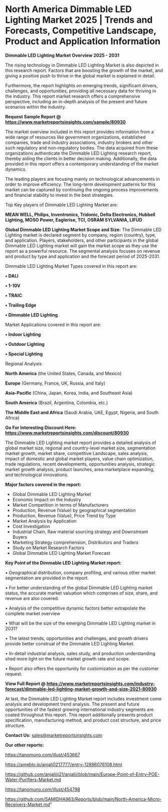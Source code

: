 # North America Dimmable LED Lighting Market 2025 | Trends and Forecasts, Competitive Landscape, Product and Application Information

<Strong> Dimmable LED Lighting Market Overview 2025 - 2031</strong>

The rising technology in Dimmable LED Lighting Market is also depicted in this research report. Factors that are boosting the growth of the market, and giving a positive push to thrive in the global market is explained in detail.

Furthermore, the report highlights on emerging trends, significant drivers, challenges, and opportunities, providing all necessary data for thriving in the industry. This report market research offers a comprehensive perspective, including an in-depth analysis of the present and future scenarios within the industry.

<strong>Request Sample Report @ <a href=https://www.marketreportsinsights.com/sample/80930>https://www.marketreportsinsights.com/sample/80930</a></strong>

The market overview included in this report provides information from a wide range of resources like government organizations, established companies, trade and industry associations, industry brokers and other such regulatory and non-regulatory bodies. The data acquired from these organizations authenticate the Dimmable LED Lighting research report, thereby aiding the clients in better decision making. Additionally, the data provided in this report offers a contemporary understanding of the market dynamics.

The leading players are focusing mainly on technological advancements in order to improve efficiency. The long-term development patterns for this market can be captured by continuing the ongoing process improvements and financial stability to invest in the best strategies.

Top Key players of Dimmable LED Lighting Market are:

<strong>MEAN WELL, Philips, Inventronics, Tridonic, Delta Electronics, Hubbell Lighting, MOSO Power, Eaglerise, TCI, OSRAM SYLVANIA, LIFUD</strong>

<strong><b>Global Dimmable LED Lighting Market Scope and Size:</b></strong>
The Dimmable LED Lighting market is declared segment by company, region (country), type, and application. Players, stakeholders, and other participants in the global Dimmable LED Lighting market will gain the market scope as they use the report as a powerful resource. The segmental analysis focuses on revenue and product by type and application and the forecast period of 2025-2031.

Dimmable LED Lighting Market Types covered in this report are:

<strong>• DALI

• 1-10V

• TRAIC

• Trailing Edge

• Dimmable LED Lighting</strong>

Market Applications covered in this report are:

<strong>• Indoor Lighting

• Outdoor Lighting

• Special Lighting</strong> 

Regional Analysis

<strong>North America</strong> (the United States, Canada, and Mexico)

<strong>Europe</strong> (Germany, France, UK, Russia, and Italy)

<strong>Asia-Pacific</strong> (China, Japan, Korea, India, and Southeast Asia)

<strong>South America</strong> (Brazil, Argentina, Colombia, etc.)

<strong>The Middle East and Africa</strong> (Saudi Arabia, UAE, Egypt, Nigeria, and South Africa)

<strong>Go For Interesting Discount Here: <a href=https://www.marketreportsinsights.com/discount/80930>https://www.marketreportsinsights.com/discount/80930</a></strong>

The Dimmable LED Lighting market report provides a detailed analysis of global market size, regional and country-level market size, segmentation market growth, market share, competitive Landscape, sales analysis, impact of domestic and global market players, value chain optimization, trade regulations, recent developments, opportunities analysis, strategic market growth analysis, product launches, area marketplace expanding, and technological innovations.

<strong><b>Major factors covered in the report:</b></strong>
<ul>
  <li>Global Dimmable LED Lighting Market </li>
  <li>Economic Impact on the Industry</li>
  <li>Market Competition in terms of Manufacturers</li>
  <li>Production, Revenue (Value) by geographical segmentation</li>
  <li>Production, Revenue (Value), Price Trend by Type</li>
  <li>Market Analysis by Application</li>
  <li>Cost Investigation</li>
  <li>Industrial Chain, Raw material sourcing strategy and Downstream Buyers</li>
  <li>Marketing Strategy comprehension, Distributors and Traders</li>
  <li>Study on Market Research Factors</li>
  <li>Global Dimmable LED Lighting Market Forecast</li>
</ul>

<strong><b>Key Point of the Dimmable LED Lighting Market report:</b></strong>

• Geographical distribution, company profiling, and various other market segmentation are provided in the report.

• For better understanding of the global Dimmable LED Lighting market status, the accurate market valuation which comprises of size, share, and revenue are also covered.

• Analysis of the competitive dynamic factors better extrapolate the complete market overview

• What will be the size of the emerging Dimmable LED Lighting market in 2031?

• The latest trends, opportunities and challenges, and growth drivers provide better construal of the Dimmable LED Lighting Market.

• In-detail industrial analysis, sales study, and production understanding shed more light on the future market growth rate and scope.

• Report also offers the opportunity for customization as per the customer request.

<strong><b>View Full Report @ <a href=https://www.marketreportsinsights.com/industry-forecast/dimmable-led-lighting-market-growth-and-size-2021-80930>https://www.marketreportsinsights.com/industry-forecast/dimmable-led-lighting-market-growth-and-size-2021-80930</a></b></strong>


At last, the Dimmable LED Lighting Market report includes investment come analysis and development trend analysis. The present and future opportunities of the fastest growing international industry segments are coated throughout this report. This report additionally presents product specification, manufacturing method, and product cost structure, and price structure.

<strong>Contact Us:</strong>
sales@marketreportsinsights.com

<strong>Our other reports:</strong>

<a href=https://tanomuno.com/illust/453667>https://tanomuno.com/illust/453667</a>

<a href=https://ameblo.jp/anjali0217777/entry-12886076108.html>https://ameblo.jp/anjali0217777/entry-12886076108.html</a>

<a href=https://github.com/anjaliiii21/anjalii/blob/main/Europe-Point-of-Entry-POE-Water-Purifiers-Market.md>https://github.com/anjaliiii21/anjalii/blob/main/Europe-Point-of-Entry-POE-Water-Purifiers-Market.md</a>

<a href=https://tanomuno.com/illust/454798>https://tanomuno.com/illust/454798</a>

<a href=https://github.com/SAMIDHA963/Reports/blob/main/North-America-Micro-Receivers-Market.md>https://github.com/SAMIDHA963/Reports/blob/main/North-America-Micro-Receivers-Market.md</a>"
